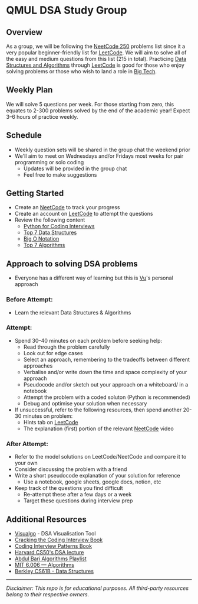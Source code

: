 # QMUL DSA Study Group

## Overview

As a group, we will be following the [NeetCode 250](https://neetcode.io/practice?tab=neetcode250) problems list since it a very popular beginner-friendly list for [LeetCode](https://leetcode.com/). We will aim to solve all of the easy and medium questions from this list (215 in total). Practicing [Data Structures and Algorithms](https://www.w3schools.com/dsa/dsa_intro.php#:~:text=Data%20Structures%20is%20about%20how,through%20and%20manipulating%20data%20structures.) through [LeetCode](https://leetcode.com/) is good for those who enjoy solving problems or those who wish to land a role in [Big Tech](https://en.wikipedia.org/wiki/Big_Tech).

## Weekly Plan
We will solve 5 questions per week. For those starting from zero, this equates to 2-300 problems solved by the end of the academic year! Expect 3–6 hours of practice weekly. 

## Schedule
- Weekly question sets will be shared in the group chat the weekend prior
- We'll aim to meet on Wednesdays and/or Fridays most weeks for pair programming or solo coding
  - Updates will be provided in the group chat
  - Feel free to make suggestions

## Getting Started
- Create an [NeetCode](https://neetcode.io) to track your progress
- Create an account on [LeetCode](https://leetcode.com) to attempt the questions
- Review the following content 
  - [Python for Coding Interviews](https://youtu.be/0K_eZGS5NsU?si=RUKTszo2kyZEJB6y)  
  - [Top 7 Data Structures](https://www.youtube.com/watch?v=cQWr9DFE1ww)
  - [Big O Notation](https://youtu.be/BgLTDT03QtU?si=etaNR8MMaLCUAmXL)
  - [Top 7 Algorithms](https://www.youtube.com/watch?v=kp3fCihUXEg)

## Approach to solving DSA problems
- Everyone has a different way of learning but this is [Vu](https://github.com/v24dao)'s personal approach

### Before Attempt:
- Learn the relevant Data Structures & Algorithms   

### Attempt:
- Spend 30–40 minutes on each problem before seeking help:
  - Read through the problem carefully
  - Look out for edge cases 
  - Select an approach, remembering to the tradeoffs between different approaches
  - Verbalise and/or write down the time and space complexity of your approach
  - Pseudocode and/or sketch out your approach on a whiteboard/ in a notebook
  - Attempt the problem with a coded soluton (Python is recommended)
  - Debug and optimise your solution when necessary
- If unsuccessful, refer to the following resources, then spend another 20-30 minutes on problem:
  - Hints tab on [LeetCode](https://leetcode.com/)
  - The explanation (first) portion of the relevant [NeetCode](https://www.youtube.com/@NeetCodeIO) video

### After Attempt:
- Refer to the model solutions on LeetCode/NeetCode and compare it to your own
- Consider discussing the problem with a friend
- Write a short pseudocode explanation of your solution for reference
  - Use a notebook, google sheets, google docs, notion, etc   
- Keep track of the questions you find difficult
  - Re-attempt these after a few days or a week
  - Target these questions during interview prep   

## Additional Resources
- [Visualgo](https://visualgo.net/en) - DSA Visualisation Tool
- [Cracking the Coding Interview Book](https://amzn.eu/d/ej835BY) 
- [Coding Interview Patterns Book](https://amzn.eu/d/fxjuZdB)
- [Harvard CS50's DSA lecture](https://www.youtube.com/watch?v=0euvEdPwQnQ)
- [Abdul Bari Algorithms Playlist](https://youtube.com/playlist?list=PLDN4rrl48XKpZkf03iYFl-O29szjTrs_O&si=GTrTO__V1TarEE8R)  
- [MIT 6.006 — Algorithms](https://ocw.mit.edu/courses/6-006-introduction-to-algorithms-spring-2020/)
- [Berkley CS61B - Data Structures](https://www2.eecs.berkeley.edu/Courses/CS61B/)  


---

*Disclaimer: This repo is for educational purposes. All third-party resources belong to their respective owners.*
